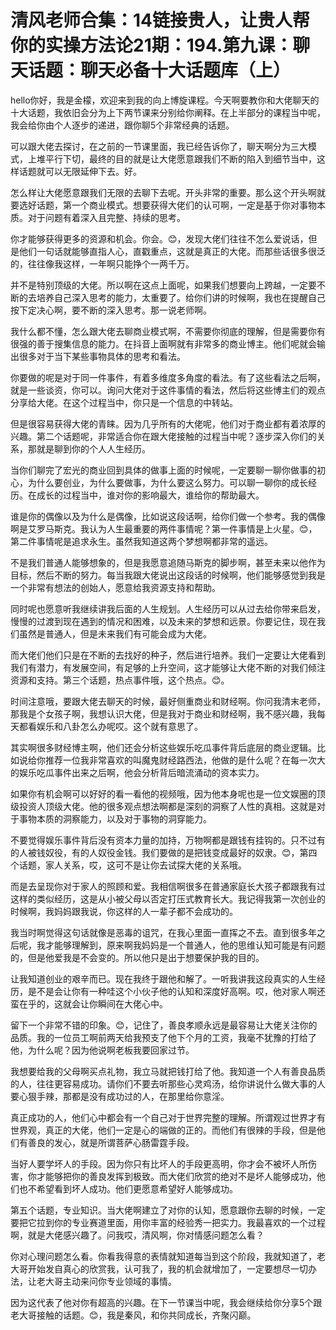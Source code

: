 # 清风老师合集：14链接贵人，让贵人帮你的实操方法论21期：194.第九课：聊天话题：聊天必备十大话题库（上）

hello你好，我是金檬，欢迎来到我的向上博旋课程。今天啊要教你和大佬聊天的十大话题，我依旧会分为上下两节课来分别给你阐释。在上半部分的课程当中呢，我会给你由个人逐步的递进，跟你聊5个非常经典的话题。

可以跟大佬去探讨，在之前的一节课里面，我已经告诉你了，聊天啊分为三大模式，上堆平行下切，最终的目的就是让大佬愿意跟我们不断的陷入到细节当中，这样话题就可以无限延伸下去。好。

怎么样让大佬愿意跟我们无限的去聊下去呢。开头非常的重要。那么这个开头啊就要选好话题，第一个商业模式。想要获得大佬们的认可啊，一定是基于你对事物本质。对于问题有着深入且完整、持续的思考。

你才能够获得更多的资源和机会。你会。😊，发现大佬们往往不怎么爱说话，但是他们一句话就能够直指人心，直戳重点，这就是真正的大佬。而那些话很多很泛的，往往像我这样，一年啊只能挣个一两千万。

并不是特别顶级的大佬。所以啊在这点上面呢，如果我们想要向上跨越，一定要不断的去培养自己深入思考的能力，太重要了。给你们讲的时候啊，我也在提醒自己按下定决心啊，要不断的深入思考。那一说老师啊。

我什么都不懂，怎么跟大佬去聊商业模式啊，不需要你彻底的理解，但是需要你有很强的善于搜集信息的能力。在抖音上面啊就有非常多的商业博主。他们呢就会输出很多对于当下某些事物具体的思考和看法。

你要做的呢是对于同一件事件，有着多维度多角度的看法。有了这些看法之后啊，就是一些谈资，你可以。询问大佬对于这件事情的看法，然后将这些博主们的观点分享给大佬。在这个过程当中，你只是一个信息的中转站。

但是很容易获得大佬的青睐。因为几乎所有的大佬呢，他们对于商业都有着浓厚的兴趣。第二个话题呢，非常适合你在跟大佬接触的过程当中呢？逐步深入你们的关系，那就是聊到你的个人人生经历。

当你们聊完了宏光的商业回到具体的做事上面的时候呢，一定要聊一聊你做事的初心，为什么要创业，为什么要做事，为什么要这么努力。可以聊一聊你的成长经历。在成长的过程当中，谁对你的影响最大，谁给你的帮助最大。

谁是你的偶像以及为什么是偶像，比如说这段话啊，给你们做一个参考。我的偶像啊是艾罗马斯克。我认为人生最重要的两件事情呢？第一件事情是上火星。😊，第二件事情呢是追求永生。虽然我知道这两个梦想啊都非常的遥远。

不是我们普通人能够想象的，但是我愿意追随马斯克的脚步啊，甚至未来以他作为目标，然后不断的努力。每当我跟大佬说出这段话的时候啊，他们能够感觉到我是一个非常有想法的创始人，愿意给我资源支持和帮助。

同时呢也愿意听我继续讲我后面的人生规划。人生经历可以从过去给你带来启发，慢慢的过渡到现在遇到的情况和困难，以及未来的梦想和远景。你要记住，现在我们虽然是普通人，但是未来我们有可能会成为大佬。

而大佬们他们只是在不断的去找好的种子，然后进行培养。我们一定要让大佬看到我们有潜力，有发展空间，有足够的上升空间，这才能够让大佬不断的对我们倾注资源和支持。第三个话题，热点事件哦，这个热点。😊。

时间注意哦，要跟大佬去聊天的时候，最好侧重商业和财经啊。你问我清末老师，那我是个女孩子啊，我想认识大佬，但是我对于商业和财经啊，我不感兴趣，我每天都看娱乐和八卦怎么办呢哎。这个就有意思了。

其实啊很多财经博主啊，他们还会分析这些娱乐吃瓜事件背后底层的商业逻辑。比如说给你推荐一位我非常喜欢的叫魔鬼财经路西法，他做的是什么呢？在每一次大的娱乐吃瓜事件出来之后啊，他会分析背后暗流涌动的资本实力。

如果你有机会啊可以好好的看一看他的视频哦，因为他本身呢也是一位文娱圈的顶级投资人顶级大佬。他的很多观点想法啊都是深刻的洞察了人性的真相。这就是对于事物本质的洞察能力，以及对于事物的洞穿能力。

不要觉得娱乐事件背后没有资本力量的加持，万物啊都是跟钱有挂钩的。只不过有的人被钱奴役，有的人奴役金钱。我们要做的是把钱变成最好的奴隶。😊，第四个话题，家人关系，哎，这可不是让你去试探大佬的关系哦。

而是去呈现你对于家人的照顾和爱。我相信啊很多在普通家庭长大孩子都跟我有过这样的类似经历，这是从小被父母以否定打压式教育长大。我记得我第一次创业的时候啊，我妈妈跟我说，你这样的人一辈子都不会成功的。

我当时啊觉得这句话就像是恶毒的诅咒，在我心里面一直挥之不去。直到很多年之后呢，我才能够理解到，原来啊我妈妈是一个普通人，他的思维认知可能是有问题的，但是他爱我是不会变的。所以他只是出于想要保护我的目的。

让我知道创业的艰辛而已。现在我终于跟他和解了。一听我讲我这段真实的人生经历，是不是会让你有一种哇这个小伙子他的认知和深度好高啊。哎，他对家人啊还蛮在乎的，这就会让你瞬间在大佬心中。

留下一个非常不错的印象。😊，记住了，善良孝顺永远是最容易让大佬关注你的品质。我的一位员工啊前两天给我预支了他下个月的工资，我毫不犹豫的打给了他，为什么呢？因为他说啊老板我要回家过节。

我想要给我的父母啊买点礼物，我立马就把钱打给了他。我知道一个人有善良品质的人，往往更容易成功。请你们不要去听那些心灵鸡汤，给你讲说什么做大事的人要心狠手辣，那都是没有成功过的人，在那里给你意淫。

真正成功的人，他们心中都会有一个自己对于世界完整的理解。所谓观过世界才有世界观，真正的大佬，他们一定是心的端做的正的。而他们有很辣的手段，但是他们有善良的发心，就是所谓菩萨心肠雷霆手段。

当好人要学坏人的手段。因为你只有比坏人的手段更高明，你才会不被坏人所伤害，你才能够把你的善良发挥到极致。而大佬们欣赏的绝对不是坏人能够成功，他们也不希望看到坏人成功。他们更愿意希望好人能够成功。

第五个话题，专业知识。当大佬啊建立了对你的认知，愿意跟你去聊的时候，一定要把它拉到你的专业赛道里面，用你丰富的经验秀一把实力。我最喜欢的一个过程啊，就是大佬感兴趣了。问我哎，清风啊，你对情感问题怎么看？

你对心理问题怎么看。你看我得意的表情就知道每当到这个阶段，我就知道了，老大哥开始发自真心的欣赏我，认可我了，我的机会就增加了，一定要想尽一切办法，让老大哥主动来问你专业领域的事情。

因为这代表了他对你有超高的兴趣。在下一节课当中呢，我会继续给你分享5个跟老大哥接触的话题。😊，我是秦风，和你共同成长，齐聚闪巅。

